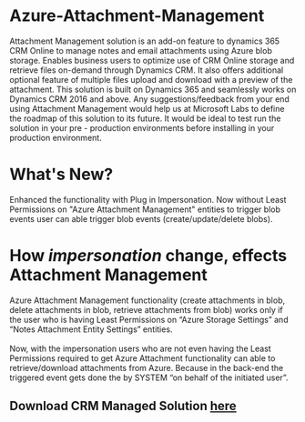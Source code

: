# Azure-Attachment-Management
Attachment Management solution is an add-on feature to dynamics 365 CRM Online to manage notes and email attachments using Azure blob storage. Enables business users to optimize use of CRM Online storage and retrieve files on-demand through Dynamics CRM. It also offers additional optional feature of multiple files upload and download with a preview of the attachment. This solution is built on Dynamics 365 and seamlessly works on Dynamics CRM 2016 and above. Any suggestions/feedback from your end using Attachment Management would help us at Microsoft Labs to define the roadmap of this solution to its future. It would be ideal to test run the solution in your pre - production environments before installing in your production environment.
<br>
# What's New?
Enhanced the functionality with Plug in Impersonation. Now without Least Permissions on "Azure Attachment Management" entities to trigger blob events user can able trigger blob events (create/update/delete blobs).
<br>
# How *impersonation* change, effects Attachment Management 
Azure Attachment Management functionality (create attachments in blob, delete attachments in blob, retrieve attachments from blob) works only if the user who is having Least Permissions on “Azure Storage Settings” and “Notes Attachment Entity Settings” entities.
<br>
<br>
Now, with the impersonation  users who are not even having the Least Permissions required to get Azure Attachment functionality can able to retrieve/download attachments from Azure. Because in the back-end the triggered event gets done the by SYSTEM “on behalf of the initiated user”.
<br>
## Download CRM Managed Solution <a href="https://github.com/saikrishnasgit/Azure-Attachment-Management/raw/master/MicrosoftLabsAzuereBlobStorage_1_7_0_11_managed.zip" target="_blank">here</a>
<br>
